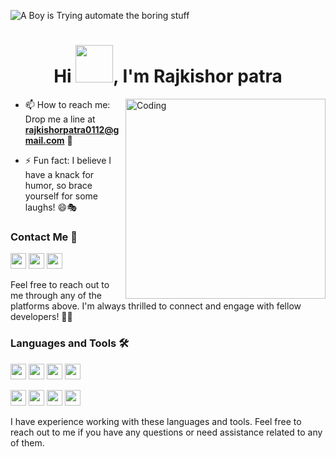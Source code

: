 ![A Boy is Trying automate the boring stuff](https://user-images.githubusercontent.com/53007802/161012614-f550dbe0-b702-4154-a1ec-e1a4df73c530.gif)

<h1 align="center">Hi <img src="https://media1.tenor.com/images/b9371273ae94a946e92074d1b9696680/tenor.gif" width="60px">, I'm Rajkishor patra</h1>
<img align="right" alt="Coding" width="320" src="https://user-images.githubusercontent.com/53007802/161012255-8e70189e-3ca8-46bb-97c2-644b3668818a.gif">

- 📫 How to reach me: Drop me a line at **rajkishorpatra0112@gmail.com** 📧

- ⚡ Fun fact: I believe I have a knack for humor, so brace yourself for some laughs! 😄🎭

### Contact Me 📱

[<img src="https://cdn.icon-icons.com/icons2/1488/PNG/512/5293-facebook_102565.png" width="25px">](https://fb.com/im.raj.569)
[<img src="https://cdn.icon-icons.com/icons2/122/PNG/512/twitter_socialnetwork_20007.png" width="25px">](https://twitter.com/imraj569)
[<img src="https://cdn.icon-icons.com/icons2/1183/PNG/512/1490133459-social-icons04_82211.png" width="25px">](https://instagram.com/im.raj.569)

Feel free to reach out to me through any of the platforms above. I'm always thrilled to connect and engage with fellow developers! 🤝🌟

### Languages and Tools 🛠️

[<img src="https://cdn.icon-icons.com/icons2/112/PNG/512/python_18894.png" width="25px">](https://www.python.org/)
[<img src="https://cdn.icon-icons.com/icons2/2699/PNG/512/gnu_bash_logo_icon_170079.png" width="25px">](https://www.gnu.org/software/bash/)
[<img src="https://cdn.icon-icons.com/icons2/2107/PNG/512/file_type_html_icon_130541.png" width="25px">](https://developer.mozilla.org/en-US/docs/Web/HTML)
[<img src="https://cdn.icon-icons.com/icons2/2108/PNG/512/javascript_icon_130900.png" width="25px">](https://developer.mozilla.org/en-US/docs/Web/JavaScript)

[<img src="https://cdn.icon-icons.com/icons2/1156/PNG/512/1486565573-microsoft-office_81557.png" width="25px">](https://www.office.com/)
[<img src="https://cdn.icon-icons.com/icons2/1243/PNG/512/adobephotoshopicon_84144.png" width="25px">](https://www.adobe.com/products/photoshop.html)
[<img src="https://cdn.icon-icons.com/icons2/3053/PNG/512/microsoft_visual_studio_code_macos_bigsur_icon_189957.png" width="25px">](https://visualstudio.microsoft.com/)
[<img src="https://cdn.icon-icons.com/icons2/2108/PNG/512/linux_icon_130887.png" width="25px">](https://www.linux.org/)

I have experience working with these languages and tools. Feel free to reach out to me if you have any questions or need assistance related to any of them.
